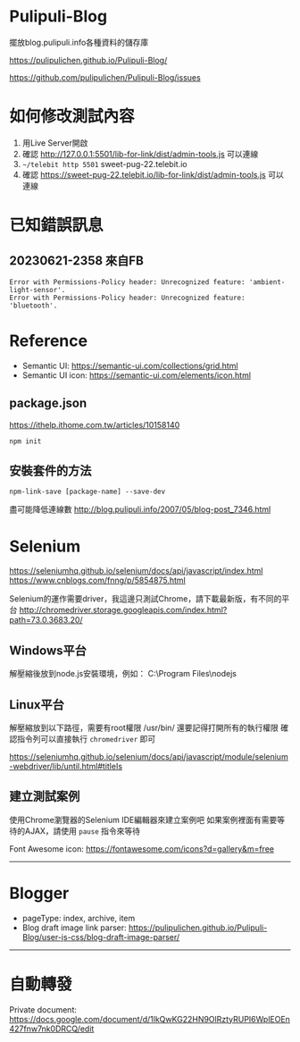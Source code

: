 # Pulipuli-Blog
擺放blog.pulipuli.info各種資料的儲存庫

https://pulipulichen.github.io/Pulipuli-Blog/

https://github.com/pulipulichen/Pulipuli-Blog/issues

# 如何修改測試內容

1. 用Live Server開啟
2. 確認 http://127.0.0.1:5501/lib-for-link/dist/admin-tools.js 可以連線
3. `~/telebit http 5501` sweet-pug-22.telebit.io
4. 確認 https://sweet-pug-22.telebit.io/lib-for-link/dist/admin-tools.js 可以連線

# 已知錯誤訊息

## 20230621-2358 來自FB
````
Error with Permissions-Policy header: Unrecognized feature: 'ambient-light-sensor'.
Error with Permissions-Policy header: Unrecognized feature: 'bluetooth'.
````

# Reference
- Semantic UI: https://semantic-ui.com/collections/grid.html
- Semantic UI icon: https://semantic-ui.com/elements/icon.html

## package.json
https://ithelp.ithome.com.tw/articles/10158140
````
npm init
````

## 安裝套件的方法
````
npm-link-save [package-name] --save-dev
````

盡可能降低連線數
http://blog.pulipuli.info/2007/05/blog-post_7346.html

# Selenium
https://seleniumhq.github.io/selenium/docs/api/javascript/index.html
https://www.cnblogs.com/fnng/p/5854875.html

Selenium的運作需要driver，我這邊只測試Chrome，請下載最新版，有不同的平台
http://chromedriver.storage.googleapis.com/index.html?path=73.0.3683.20/

## Windows平台
解壓縮後放到node.js安裝環境，例如：
C:\Program Files\nodejs

## Linux平台
解壓縮放到以下路徑，需要有root權限
/usr/bin/
還要記得打開所有的執行權限
確認指令列可以直接執行 `chromedriver` 即可

https://seleniumhq.github.io/selenium/docs/api/javascript/module/selenium-webdriver/lib/until.html#titleIs

## 建立測試案例
使用Chrome瀏覽器的Selenium IDE編輯器來建立案例吧
如果案例裡面有需要等待的AJAX，請使用 `pause` 指令來等待

Font Awesome icon: https://fontawesome.com/icons?d=gallery&m=free

----

# Blogger

- pageType: index, archive, item
- Blog draft image link parser: https://pulipulichen.github.io/Pulipuli-Blog/user-js-css/blog-draft-image-parser/

-----

# 自動轉發

Private document:
https://docs.google.com/document/d/1lkQwKG22HN9OlRztyRUPI6WplEOEn427fnw7nk0DRCQ/edit

